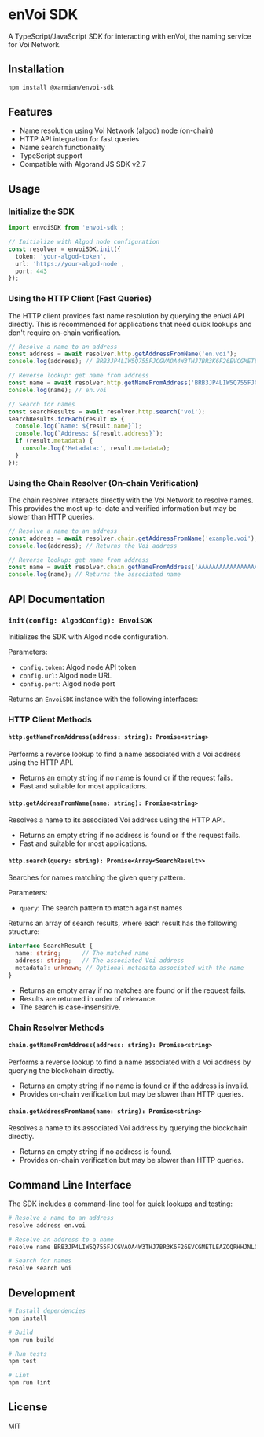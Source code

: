 # enVoi SDK

A TypeScript/JavaScript SDK for interacting with enVoi, the naming service for Voi Network.

## Installation

```bash
npm install @xarmian/envoi-sdk
```

## Features

- Name resolution using Voi Network (algod) node (on-chain)
- HTTP API integration for fast queries
- Name search functionality
- TypeScript support
- Compatible with Algorand JS SDK v2.7

## Usage

### Initialize the SDK

```typescript
import envoiSDK from 'envoi-sdk';

// Initialize with Algod node configuration
const resolver = envoiSDK.init({
  token: 'your-algod-token',
  url: 'https://your-algod-node',
  port: 443
});
```

### Using the HTTP Client (Fast Queries)

The HTTP client provides fast name resolution by querying the enVoi API directly. This is recommended for applications that need quick lookups and don't require on-chain verification.

```typescript
// Resolve a name to an address
const address = await resolver.http.getAddressFromName('en.voi');
console.log(address); // BRB3JP4LIW5Q755FJCGVAOA4W3THJ7BR3K6F26EVCGMETLEAZOQRHHJNLQ

// Reverse lookup: get name from address
const name = await resolver.http.getNameFromAddress('BRB3JP4LIW5Q755FJCGVAOA4W3THJ7BR3K6F26EVCGMETLEAZOQRHHJNLQ');
console.log(name); // en.voi

// Search for names
const searchResults = await resolver.http.search('voi');
searchResults.forEach(result => {
  console.log(`Name: ${result.name}`);
  console.log(`Address: ${result.address}`);
  if (result.metadata) {
    console.log('Metadata:', result.metadata);
  }
});
```

### Using the Chain Resolver (On-chain Verification)

The chain resolver interacts directly with the Voi Network to resolve names. This provides the most up-to-date and verified information but may be slower than HTTP queries.

```typescript
// Resolve a name to an address
const address = await resolver.chain.getAddressFromName('example.voi');
console.log(address); // Returns the Voi address

// Reverse lookup: get name from address
const name = await resolver.chain.getNameFromAddress('AAAAAAAAAAAAAAAAAAAAAAAAAAAAAAAAAAAAAAAAAAAAAAAAAAAAAAAAAA');
console.log(name); // Returns the associated name
```

## API Documentation

### `init(config: AlgodConfig): EnvoiSDK`

Initializes the SDK with Algod node configuration.

Parameters:
- `config.token`: Algod node API token
- `config.url`: Algod node URL
- `config.port`: Algod node port

Returns an `EnvoiSDK` instance with the following interfaces:

### HTTP Client Methods

#### `http.getNameFromAddress(address: string): Promise<string>`

Performs a reverse lookup to find a name associated with a Voi address using the HTTP API.

- Returns an empty string if no name is found or if the request fails.
- Fast and suitable for most applications.

#### `http.getAddressFromName(name: string): Promise<string>`

Resolves a name to its associated Voi address using the HTTP API.

- Returns an empty string if no address is found or if the request fails.
- Fast and suitable for most applications.

#### `http.search(query: string): Promise<Array<SearchResult>>`

Searches for names matching the given query pattern.

Parameters:
- `query`: The search pattern to match against names

Returns an array of search results, where each result has the following structure:
```typescript
interface SearchResult {
  name: string;      // The matched name
  address: string;   // The associated Voi address
  metadata?: unknown; // Optional metadata associated with the name
}
```

- Returns an empty array if no matches are found or if the request fails.
- Results are returned in order of relevance.
- The search is case-insensitive.

### Chain Resolver Methods

#### `chain.getNameFromAddress(address: string): Promise<string>`

Performs a reverse lookup to find a name associated with a Voi address by querying the blockchain directly.

- Returns an empty string if no name is found or if the address is invalid.
- Provides on-chain verification but may be slower than HTTP queries.

#### `chain.getAddressFromName(name: string): Promise<string>`

Resolves a name to its associated Voi address by querying the blockchain directly.

- Returns an empty string if no address is found.
- Provides on-chain verification but may be slower than HTTP queries.

## Command Line Interface

The SDK includes a command-line tool for quick lookups and testing:

```bash
# Resolve a name to an address
resolve address en.voi

# Resolve an address to a name
resolve name BRB3JP4LIW5Q755FJCGVAOA4W3THJ7BR3K6F26EVCGMETLEAZOQRHHJNLQ

# Search for names
resolve search voi
```

## Development

```bash
# Install dependencies
npm install

# Build
npm run build

# Run tests
npm test

# Lint
npm run lint
```

## License

MIT 